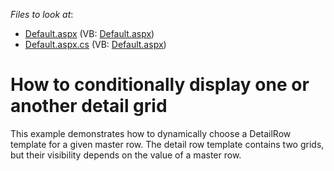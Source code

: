 <!-- default file list -->
*Files to look at*:

* [Default.aspx](./CS/ConditionalDetailRowTemplate/Default.aspx) (VB: [Default.aspx](./VB/ConditionalDetailRowTemplate/Default.aspx))
* [Default.aspx.cs](./CS/ConditionalDetailRowTemplate/Default.aspx.cs) (VB: [Default.aspx](./VB/ConditionalDetailRowTemplate/Default.aspx))
<!-- default file list end -->
# How to conditionally display one or another detail grid


<p>This example demonstrates how to dynamically choose a DetailRow template for a given master row. The detail row template contains two grids, but their visibility depends on the value of a master row.</p>

<br/>


